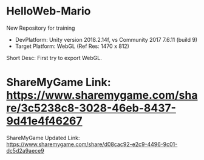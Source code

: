 # HelloWeb-Mario
New Repository for training


* DevPlatform: Unity version 2018.2.14f, vs Community 2017 7.6.11 (build 9)
* Target Platform: WebGL (Ref Res: 1470 x 812)

Short Desc: First try to export WebGL.

ShareMyGame Link: https://www.sharemygame.com/share/3c5238c8-3028-46eb-8437-9d41e4f46267
=======

ShareMyGame Updated Link: https://www.sharemygame.com/share/d08cac92-e2c9-4496-9c01-dc5d2a9aece9
